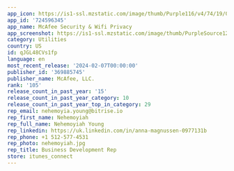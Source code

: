 ```yaml
---
app_icon: https://is1-ssl.mzstatic.com/image/thumb/Purple116/v4/74/19/09/741909d1-be01-d43b-8f2e-c858dbc92b2d/AppIcon-0-0-1x_U007emarketing-0-7-0-85-220.png/1024x1024bb.png
app_id: '724596345'
app_name: McAfee Security & Wifi Privacy
app_screenshot: https://is1-ssl.mzstatic.com/image/thumb/PurpleSource126/v4/74/0c/4a/740c4a8a-44dd-b4cc-6664-3675f7afbcdb/e7e9e66a-b16c-4d53-8b1b-47d7626ee782_McAfee_2023_iOS_Screens_6_U002c5_1242x2688_B_01.jpg/1242x2688bb.png
category: Utilities
country: US
id: qJGL48CVs1fp
language: en
most_recent_release: '2024-02-07T00:00:00'
publisher_id: '369885745'
publisher_name: McAfee, LLC.
rank: '105'
release_count_in_past_year: '15'
release_count_in_past_year_category: 10
release_count_in_past_year_top_in_category: 29
rep_email: nehemoyia.young@bitrise.io
rep_first_name: Nehemoyiah
rep_full_name: Nehemoyiah Young
rep_linkedin: https://uk.linkedin.com/in/anna-magnussen-0977131b
rep_phone: +1 512-577-4531
rep_photo: nehemoyiah.jpg
rep_title: Business Development Rep
store: itunes_connect
---
```

